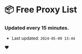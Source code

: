 # :package: Free Proxy List
### Updated every 15 minutes.

- Last updated: `2024-05-09 13:44`

:heart:
